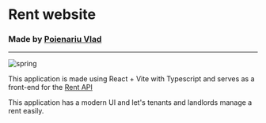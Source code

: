# Rent website

### Made by [Poienariu Vlad](https://www.linkedin.com/in/poienariu-vlad/)

---

![spring](https://media2.dev.to/dynamic/image/width=1000,height=420,fit=cover,gravity=auto,format=auto/https%3A%2F%2Fdev-to-uploads.s3.amazonaws.com%2Fuploads%2Farticles%2Fsr0hy4omyh9hbyc9r1mh.png)

This application is made using React + Vite with Typescript and serves as a front-end for the [Rent API](https://github.com/VladQweqw/Rent-API)

This application has a modern UI and let's tenants and landlords manage a rent easily.

